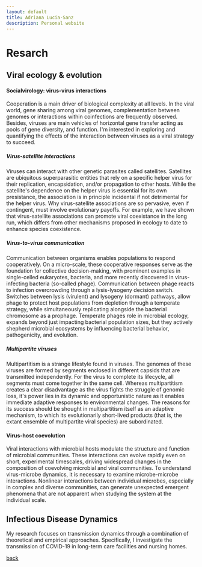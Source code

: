 ```yaml
---
layout: default
title: Adriana Lucia-Sanz
description: Personal website
---
```


# Resarch

## Viral ecology & evolution

#### Socialvirology: virus-virus interactions
Cooperation is a main driver of biological complexity at all levels. In the viral world, gene sharing among viral genomes, complementation between genomes or interactions within coinfections are frequently observed. Besides, viruses are main vehicles of horizontal gene transfer acting as pools of gene diversity, and function.  I'm interested in exploring and quantifying the effects of the interaction between viruses as a viral strategy to succeed.

##### Virus-satellite interactions
Viruses can interact with other genetic parasites called satellites. Satellites are ubiquitous superparasitic entities that rely on a specific helper virus for their replication, encapsidation, and/or propagation to other hosts. While the satellite's dependence on the helper virus is essential for its own presistance, the association is in principle incidental if not detrimental for the helper virus. Why virus-satellite associations are so pervasive, even if contingent, must involve evolutionary payoffs. For example, we have shown that virus-satellite associations can promote viral coexistance in the long run, which differs from other mechanisms proposed in ecology to date to enhance species coexistence. 

##### Virus-to-virus communication
Communication between organisms enables populations to respond cooperatively. On a micro-scale, these cooperative responses serve as the foundation for collective decision-making, with prominent examples in single-celled eukaryotes, bacteria, and more recently discovered in virus-infecting bacteria (so-called phage). Communication between phage reacts to infection overcrowding through a lysis-lysogeny decision switch. Switches between lysis (virulent) and lysogeny (dormant) pathways, allow phage to protect host populations from depletion through a temperate strategy, while simultaneously replicating alongside the bacterial chromosome as a prophage. Temperate phages role in microbial ecology, expands beyond just impacting bacterial population sizes, but they actively shepherd microbial ecosystems by influencing bacterial behavior, pathogenicity, and evolution. 

##### Multipartite viruses 
Multipartitism is a strange lifestyle found in viruses. The genomes of these viruses are formed by segments enclosed in different capsids that are transmitted independently. For the virus to complete its lifecycle, all segments must come together in the same cell. Whereas multipartitism creates a clear disadvantage as the virus fights the struggle of genomic loss, it's power lies in its dynamic and opportunistic nature as it enables immediate adaptive responses to environmental changes. The reasons for its success should be shought in multipartitism itself as an adaptive mechanism, to which its evolutionarily short-lived products (that is, the extant ensemble of multipartite viral species) are subordinated. 

#### Virus-host coevolution
Viral interactions with microbial hosts modulate the structure and function of microbial communities. These interactions can evolve rapidly even on short, experimental timescales, driving widespread changes in the composition of coevolving microbial and viral communities. To understand virus-microbe dynamics, it is necessary to examine microbe-microbe interactions. Nonlinear interactions between individual microbes, especially in complex and diverse communities, can generate unexpected emergent phenomena that are not apparent when studying the system at the individual scale.

## Infectious Disease Dynamics
My research focuses on transmission dynamics through a combination of theoretical and empirical approaches. Specifically, I investigate the transmission of COVID-19 in long-term care facilities and nursing homes.

[back](./)
